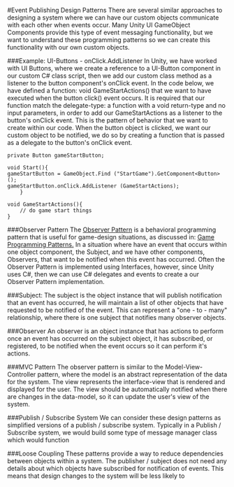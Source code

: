 #Event Publishing Design Patterns
There are several similar approaches to designing a system where we can have our custom objects communicate with each other when events occur. Many Unity UI GameObject Components provide this type of event messaging functionality, but we want to understand these programming patterns so we can create this functionality with our own custom objects.

###Example: UI-Buttons - onClick.AddListener
In Unity, we have worked with UI Buttons, where we create a reference to a UI-Button component in our custom C# class script, then we add our custom class method as a listener to the button component's onClick event.
In the code below, we have defined a function: void GameStartActions() that we want to have executed when the button click() event occurs.  It is required that our function match the delegate-type: a function with  a void return-type and no input parameters, in order to add our GameStartActions as a listener to the button's onClick event.  This is the pattern of behavior that we want to create within our code. When the button object is clicked, we want our custom object to be notified, we do so by creating a function that is passed as a delegate to the button's onClick event.

```
private Button gameStartButton;

void Start(){
gameStartButton = GameObject.Find ("StartGame").GetComponent<Button> ();
gameStartButton.onClick.AddListener (GameStartActions);
	}

void GameStartActions(){
	// do game start things
}
```

###Observer Pattern
The [Observer Pattern](https://en.wikipedia.org/wiki/Observer_pattern) is a behavioral programming pattern that is useful for game-design situations, as discussed in: [Game Programming Patterns.](http://gameprogrammingpatterns.com/observer.html)  In a situation where have an event that occurs within one object component, the Subject, and we have other components, Observers, that want to be notified when this event has occurred.  Often the Observer Pattern is implemented using Interfaces, however, since Unity uses C#, then we can use C# delegates and events to create a our Observer Pattern implementation.

###Subject:
The subject is the object instance that will publish notification that an event has occurred, he will maintain a list of other objects that have requested to be notified of the event.  This can represent a "one - to - many" relationship, where there is one subject that notifies many observer objects.

###Observer
An observer is an object instance that has actions to perform once an event has occurred on the subject object, it has subscribed, or registered, to be notified when the event occurs so it can perform it's actions.  

###MVC Pattern
The observer pattern is similar to the Model-View-Controller pattern, where the model is an abstract representation of the data for the system. The view  represents the interface-view that is rendered and displayed for the user.  The view should be automatically notified when there are changes in the data-model, so it can update the user's view of the system.  

###Publish / Subscribe System
We can consider these design patterns as simplified versions of a publish / subscribe system.  Typically in a Publish / Subscribe system, we would build some type of message manager class which would function 

###Loose Coupling
These patterns provide a way to reduce dependencies between objects within a system.  The publisher / subject does not need any details about which objects have subscribed for notification of events.  This means that design changes to the system will be less likely to 



